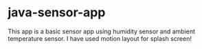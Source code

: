 # java-sensor-app
This app is a basic sensor app using humidity sensor and ambient temperature sensor.
I have used motion layout for splash screen!
